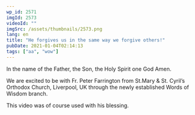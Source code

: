 ```yaml
---
wp_id: 2571
imgId: 2573
videoId: ""
imgSrc: /assets/thumbnails/2573.png
lang: en
title: "He forgives us in the same way we forgive others!"
pubDate: 2021-01-04T02:14:13
tags: ["aa", "wow"]
---
```


<!-- page: 6 -->

<p>In the name of the Father, the Son, the Holy Spirit one God Amen.</p>
<p>We are excited to be with Fr. Peter Farrington from St.Mary &amp; St. Cyril&#8217;s Orthodox Church, Liverpool, UK through the newly established Words of Wisdom branch.</p>
<p>This video was of course used with his blessing.</p>
<p>&nbsp;</p>
